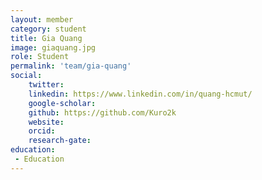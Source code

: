 ```yaml
---
layout: member
category: student
title: Gia Quang
image: giaquang.jpg
role: Student
permalink: 'team/gia-quang'
social:
    twitter: 
    linkedin: https://www.linkedin.com/in/quang-hcmut/
    google-scholar: 
    github: https://github.com/Kuro2k
    website:
    orcid: 
    research-gate: 
education:
 - Education
---
```

